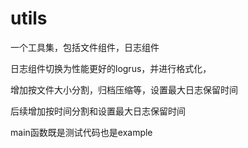 # utils

一个工具集，包括文件组件，日志组件

日志组件切换为性能更好的logrus，并进行格式化，

增加按文件大小分割，归档压缩等，设置最大日志保留时间

后续增加按时间分割和设置最大日志保留时间

main函数既是测试代码也是example


